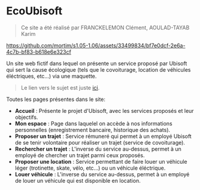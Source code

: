 # EcoUbisoft

> Ce site a été réalisé par FRANCKELEMON Clément, AOULAD-TAYAB Karim

https://github.com/mortim/s1.05-1.06/assets/33499834/bf7e0dcf-2e6a-4c7b-bf83-b618e6e323cf

Un site web fictif dans lequel on présente un service proposé par Ubisoft qui sert la cause écologique (tels que le covoiturage, location de véhicules éléctriques, etc...) via une maquette. 

> Le lien vers le sujet est juste [ici](Sujet.pdf).

Toutes les pages présentes dans le site:
- **Accueil** : Présente le projet d'Ubisoft, avec les services proposés et leur objectifs.
- **Mon espace** : Page dans laquelel on accède à nos informations personnelles (enregistrement bancaire, historique des achats).
- **Proposer un trajet** : Service rémuneré qui permet à un employé Ubisoft de se tenir volontaire pour réaliser un trajet (service de covoiturage).
- **Rechercher un trajet** : L'inverse du service au-dessus, permet à un employé de chercher un trajet parmi ceux proposés.
- **Proposer une location** : Service permettant de faire louer un véhicule léger (trotinette, skate, vélo, etc...) ou un véhicule éléctrique.
- **Louer véhicule** : L'inverse du service au-dessus, permet à un employé de louer un véhicule qui est disponible en location.

